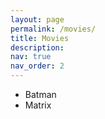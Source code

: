 ```yaml
---
layout: page
permalink: /movies/
title: Movies
description: 
nav: true
nav_order: 2
---
```


- Batman
- Matrix